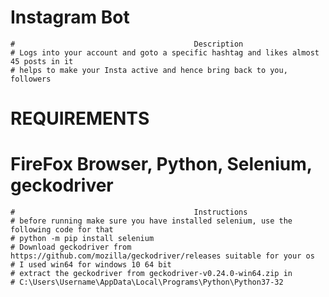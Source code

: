
#                                       Instagram Bot
~~~~~~~~~~~~~~~~~~~~~~~~~~~~~~~~~~~~~~~~~~~~~~~~~~~~~~~~~~~~~~~~~~~~~~~~~~~~~~~~~~~~~~~~~~~~~~~~~
#                                        Description
# Logs into your account and goto a specific hashtag and likes almost 45 posts in it
# helps to make your Insta active and hence bring back to you, followers
~~~~~~~~~~~~~~~~~~~~~~~~~~~~~~~~~~~~~~~~~~~~~~~~~~~~~~~~~~~~~~~~~~~~~~~~~~~~~~~~~~~~~~~~~~~~~~~~~
#                                        REQUIREMENTS
#                      FireFox Browser, Python, Selenium, geckodriver
~~~~~~~~~~~~~~~~~~~~~~~~~~~~~~~~~~~~~~~~~~~~~~~~~~~~~~~~~~~~~~~~~~~~~~~~~~~~~~~~~~~~~~~~~~~~~~~~~
#                                        Instructions
# before running make sure you have installed selenium, use the following code for that
# python -m pip install selenium
# Download geckodriver from https://github.com/mozilla/geckodriver/releases suitable for your os
# I used win64 for windows 10 64 bit
# extract the geckodriver from geckodriver-v0.24.0-win64.zip in
# C:\Users\Username\AppData\Local\Programs\Python\Python37-32

